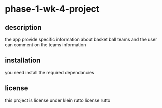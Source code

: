 # phase-1-wk-4-project

## description
the app provide specific information about basket ball teams and the user can comment on the teams information
## installation
you need install the required dependancies
## license 
this project is license under klein rutto
license rutto


